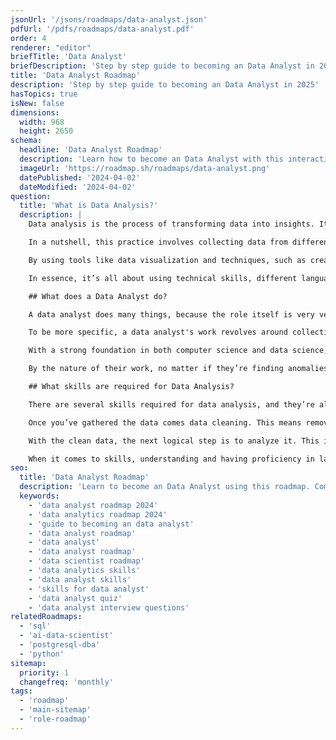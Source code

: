 ```yaml
---
jsonUrl: '/jsons/roadmaps/data-analyst.json'
pdfUrl: '/pdfs/roadmaps/data-analyst.pdf'
order: 4
renderer: "editor"
briefTitle: 'Data Analyst'
briefDescription: 'Step by step guide to becoming an Data Analyst in 2025'
title: 'Data Analyst Roadmap'
description: 'Step by step guide to becoming an Data Analyst in 2025'
hasTopics: true
isNew: false
dimensions:
  width: 968
  height: 2650
schema:
  headline: 'Data Analyst Roadmap'
  description: 'Learn how to become an Data Analyst with this interactive step by step guide in 2023. We also have resources and short descriptions attached to the roadmap items so you can get everything you want to learn in one place.'
  imageUrl: 'https://roadmap.sh/roadmaps/data-analyst.png'
  datePublished: '2024-04-02'
  dateModified: '2024-04-02'
question:
  title: 'What is Data Analysis?'
  description: |
    Data analysis is the process of transforming data into insights. It gives organizations the ability to support strategic business decisions. 

    In a nutshell, this practice involves collecting data from different data sources, cleaning data to remove errors, and then applying different techniques to find patterns and identify anomalies. While the role of data analysts might be often confused with data scientists, those roles are not exactly the same.

    By using tools like data visualization and techniques, such as creating charts with Power BI or Microsoft Excel, you can present data in a way that helps stakeholders interpret it and make informed decisions (this is what the industry calls “data-driven decisions”).

    In essence, it’s all about using technical skills, different languages, and methods such as predictive modeling to analyze the data, predict future trends, and ultimately support the so-called data-driven insights.

    ## What does a Data Analyst do?

    A data analyst does many things, because the role itself is very versatile, it involves everything from collecting data to the presentation of findings (i.e. plotting results in charts, or presenting reports with found insights) and everything in between.

    To be more specific, a data analyst's work revolves around collecting and gathering data from databases, spreadsheets, and other data sources (usually structured data sources). They perform data analysis by cleaning data and then applying techniques such as regression analysis, and data mining to model data. The final aim is to identify trends and predict outcomes.

    With a strong foundation in both computer science and data science, they can use different programming languages and various tools to analyze data and generate reports or visualizations that support strategic decisions.

    By the nature of their work, no matter if they’re finding anomalies, performing predictive analytics, or simply solving problems with data-driven insights, data analysts function at the intersection of tech skills (i.e. coding) and business intelligence (they can’t produce meaning results if they don’t understand the business), transforming an organization’s data into data-driven decisions.

    ## What skills are required for Data Analysis?

    There are several skills required for data analysis, and they’re all technical skills. Data analysts must start by getting a solid foundation in working with raw data. They then need the ability to ingest and collect data from different sources—be it through databases, spreadsheets like Microsoft Excel or Google Sheets, or specialized data collection tools.

    Once you’ve gathered the data comes data cleaning. This means removing inconsistencies, errors, and outliers so that your data sets are accurate and reliable. Techniques like statistical analysis and data mining help you identify anomalies and ensure that you’re working with data that truly represents your problem universe.

    With the clean data, the next logical step is to analyze it. This involves using several techniques, such as regression analysis, and statistical modeling to recognize patterns and trends. In the end, the end goal is to learn from the data and share those insights with the business.

    When it comes to skills, understanding and having proficiency in languages such as Python or R, along with expertise in various tools like Power BI, are incredibly valuable here. They enable you to perform predictive modeling and even apply machine learning techniques when needed.
seo:
  title: 'Data Analyst Roadmap'
  description: 'Learn to become an Data Analyst using this roadmap. Community driven, articles, resources, guides, interview questions, quizzes for modern backend development.'
  keywords:
    - 'data analyst roadmap 2024'
    - 'data analytics roadmap 2024'
    - 'guide to becoming an data analyst'
    - 'data analyst roadmap'
    - 'data analyst'
    - 'data analyst roadmap'
    - 'data scientist roadmap'
    - 'data analytics skills'
    - 'data analyst skills'
    - 'skills for data analyst'
    - 'data analyst quiz'
    - 'data analyst interview questions'
relatedRoadmaps:
  - 'sql'
  - 'ai-data-scientist'
  - 'postgresql-dba'
  - 'python'
sitemap:
  priority: 1
  changefreq: 'monthly'
tags:
  - 'roadmap'
  - 'main-sitemap'
  - 'role-roadmap'
---
```


